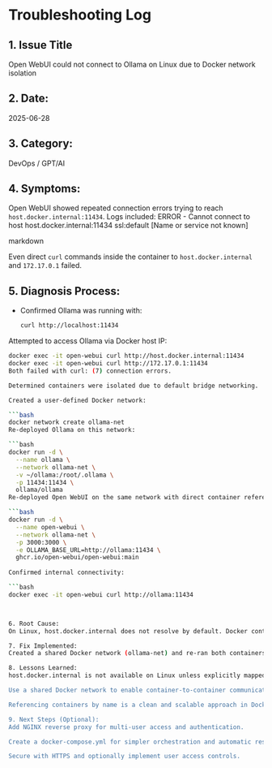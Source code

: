 # Troubleshooting Log

## 1. **Issue Title**
Open WebUI could not connect to Ollama on Linux due to Docker network isolation

## 2. **Date:**  
2025-06-28

## 3. **Category:**  
DevOps / GPT/AI

## 4. **Symptoms:**  
Open WebUI showed repeated connection errors trying to reach `host.docker.internal:11434`. Logs included:
ERROR - Cannot connect to host host.docker.internal:11434 ssl:default [Name or service not known]

markdown

Even direct `curl` commands inside the container to `host.docker.internal` and `172.17.0.1` failed.

## 5. **Diagnosis Process:**

- Confirmed Ollama was running with:
  ```bash
  curl http://localhost:11434
Attempted to access Ollama via Docker host IP:

```bash
docker exec -it open-webui curl http://host.docker.internal:11434
docker exec -it open-webui curl http://172.17.0.1:11434
Both failed with curl: (7) connection errors.

Determined containers were isolated due to default bridge networking.

Created a user-defined Docker network:

```bash
docker network create ollama-net
Re-deployed Ollama on this network:

```bash
docker run -d \
  --name ollama \
  --network ollama-net \
  -v ~/ollama:/root/.ollama \
  -p 11434:11434 \
  ollama/ollama
Re-deployed Open WebUI on the same network with direct container reference:

```bash
docker run -d \
  --name open-webui \
  --network ollama-net \
  -p 3000:3000 \
  -e OLLAMA_BASE_URL=http://ollama:11434 \
  ghcr.io/open-webui/open-webui:main
  
Confirmed internal connectivity:

```bash
docker exec -it open-webui curl http://ollama:11434



6. Root Cause:
On Linux, host.docker.internal does not resolve by default. Docker containers on the default bridge network were isolated from the host and each other, preventing Open WebUI from reaching the Ollama API.

7. Fix Implemented:
Created a shared Docker network (ollama-net) and re-ran both containers on it. Reconfigured OLLAMA_BASE_URL to use http://ollama:11434 (the container name), allowing direct container-to-container communication.

8. Lessons Learned:
host.docker.internal is not available on Linux unless explicitly mapped with --add-host or using Docker's host-gateway (if supported).

Use a shared Docker network to enable container-to-container communication.

Referencing containers by name is a clean and scalable approach in Dockerized environments.

9. Next Steps (Optional):
Add NGINX reverse proxy for multi-user access and authentication.

Create a docker-compose.yml for simpler orchestration and automatic restarts.

Secure with HTTPS and optionally implement user access controls.

